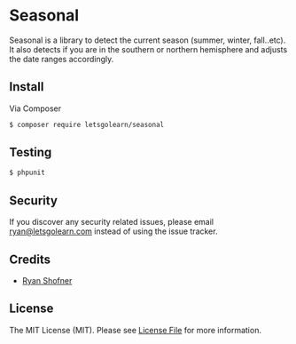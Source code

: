 # Seasonal 

Seasonal is a library to detect the current season (summer, winter, fall..etc).
It also detects if you are in the southern or northern hemisphere and adjusts the date ranges accordingly.

## Install

Via Composer

``` bash
$ composer require letsgolearn/seasonal
```

## Testing

``` bash
$ phpunit
```

## Security

If you discover any security related issues, please email ryan@letsgolearn.com instead of using the issue tracker.

## Credits

- [Ryan Shofner][link-author]

## License

The MIT License (MIT). Please see [License File](LICENSE.md) for more information.

[link-author]: https://github.com/ryun